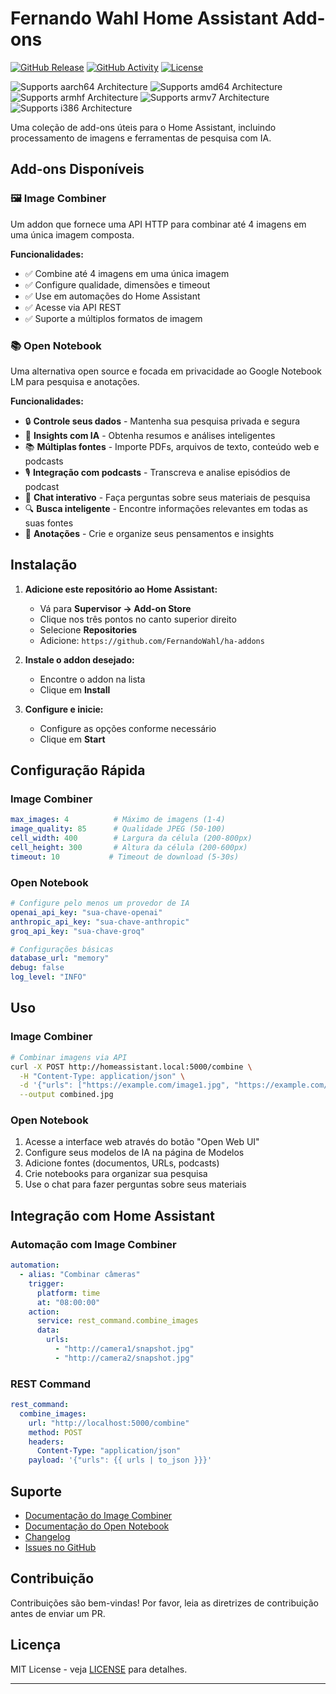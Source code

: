 # Fernando Wahl Home Assistant Add-ons

[![GitHub Release][releases-shield]][releases]
[![GitHub Activity][commits-shield]][commits]
[![License][license-shield]](LICENSE)

![Supports aarch64 Architecture][aarch64-shield]
![Supports amd64 Architecture][amd64-shield]
![Supports armhf Architecture][armhf-shield]
![Supports armv7 Architecture][armv7-shield]
![Supports i386 Architecture][i386-shield]

Uma coleção de add-ons úteis para o Home Assistant, incluindo processamento de imagens e ferramentas de pesquisa com IA.

## Add-ons Disponíveis

### 🖼️ Image Combiner
Um addon que fornece uma API HTTP para combinar até 4 imagens em uma única imagem composta.

**Funcionalidades:**
- ✅ Combine até 4 imagens em uma única imagem
- ✅ Configure qualidade, dimensões e timeout
- ✅ Use em automações do Home Assistant
- ✅ Acesse via API REST
- ✅ Suporte a múltiplos formatos de imagem

### 📚 Open Notebook
Uma alternativa open source e focada em privacidade ao Google Notebook LM para pesquisa e anotações.

**Funcionalidades:**
- 🔒 **Controle seus dados** - Mantenha sua pesquisa privada e segura
- 🧠 **Insights com IA** - Obtenha resumos e análises inteligentes
- 📚 **Múltiplas fontes** - Importe PDFs, arquivos de texto, conteúdo web e podcasts
- 🎙️ **Integração com podcasts** - Transcreva e analise episódios de podcast
- 💬 **Chat interativo** - Faça perguntas sobre seus materiais de pesquisa
- 🔍 **Busca inteligente** - Encontre informações relevantes em todas as suas fontes
- 📝 **Anotações** - Crie e organize seus pensamentos e insights

## Instalação

1. **Adicione este repositório ao Home Assistant:**
   - Vá para **Supervisor → Add-on Store**
   - Clique nos três pontos no canto superior direito
   - Selecione **Repositories**
   - Adicione: `https://github.com/FernandoWahl/ha-addons`

2. **Instale o addon desejado:**
   - Encontre o addon na lista
   - Clique em **Install**

3. **Configure e inicie:**
   - Configure as opções conforme necessário
   - Clique em **Start**

## Configuração Rápida

### Image Combiner
```yaml
max_images: 4          # Máximo de imagens (1-4)
image_quality: 85      # Qualidade JPEG (50-100)
cell_width: 400        # Largura da célula (200-800px)
cell_height: 300       # Altura da célula (200-600px)
timeout: 10           # Timeout de download (5-30s)
```

### Open Notebook
```yaml
# Configure pelo menos um provedor de IA
openai_api_key: "sua-chave-openai"
anthropic_api_key: "sua-chave-anthropic"
groq_api_key: "sua-chave-groq"

# Configurações básicas
database_url: "memory"
debug: false
log_level: "INFO"
```

## Uso

### Image Combiner
```bash
# Combinar imagens via API
curl -X POST http://homeassistant.local:5000/combine \
  -H "Content-Type: application/json" \
  -d '{"urls": ["https://example.com/image1.jpg", "https://example.com/image2.jpg"]}' \
  --output combined.jpg
```

### Open Notebook
1. Acesse a interface web através do botão "Open Web UI"
2. Configure seus modelos de IA na página de Modelos
3. Adicione fontes (documentos, URLs, podcasts)
4. Crie notebooks para organizar sua pesquisa
5. Use o chat para fazer perguntas sobre seus materiais

## Integração com Home Assistant

### Automação com Image Combiner
```yaml
automation:
  - alias: "Combinar câmeras"
    trigger:
      platform: time
      at: "08:00:00"
    action:
      service: rest_command.combine_images
      data:
        urls:
          - "http://camera1/snapshot.jpg"
          - "http://camera2/snapshot.jpg"
```

### REST Command
```yaml
rest_command:
  combine_images:
    url: "http://localhost:5000/combine"
    method: POST
    headers:
      Content-Type: "application/json"
    payload: '{"urls": {{ urls | to_json }}}'
```

## Suporte

- [Documentação do Image Combiner](image-combiner/DOCS.md)
- [Documentação do Open Notebook](open-notebook/DOCS.md)
- [Changelog](CHANGELOG.md)
- [Issues no GitHub][issues]

## Contribuição

Contribuições são bem-vindas! Por favor, leia as diretrizes de contribuição antes de enviar um PR.

## Licença

MIT License - veja [LICENSE](LICENSE) para detalhes.

---

[aarch64-shield]: https://img.shields.io/badge/aarch64-yes-green.svg
[amd64-shield]: https://img.shields.io/badge/amd64-yes-green.svg
[armhf-shield]: https://img.shields.io/badge/armhf-yes-green.svg
[armv7-shield]: https://img.shields.io/badge/armv7-yes-green.svg
[i386-shield]: https://img.shields.io/badge/i386-yes-green.svg
[commits-shield]: https://img.shields.io/github/commit-activity/y/FernandoWahl/ha-addons.svg
[commits]: https://github.com/FernandoWahl/ha-addons/commits/main
[license-shield]: https://img.shields.io/github/license/FernandoWahl/ha-addons.svg
[releases-shield]: https://img.shields.io/github/release/FernandoWahl/ha-addons.svg
[releases]: https://github.com/FernandoWahl/ha-addons/releases
[issues]: https://github.com/FernandoWahl/ha-addons/issues
